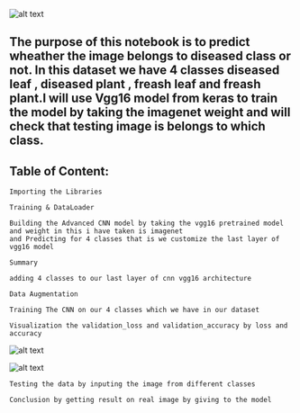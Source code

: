 ![alt text](https://github.com/mayank0rastogi/DeepLearningProjects/blob/main/CottonDiseasePrediction(vgg16)/cotton1.jfif)


## The purpose of this notebook is to predict wheather the image belongs to diseased class or not. In this dataset we have 4 classes diseased leaf , diseased plant , freash leaf and freash plant.I will use  Vgg16 model from keras to train the model by taking the imagenet weight  and will check that testing image is belongs to which class.

## Table of Content:
```
Importing the Libraries
```
```
Training & DataLoader
```
```
Building the Advanced CNN model by taking the vgg16 pretrained model and weight in this i have taken is imagenet
and Predicting for 4 classes that is we customize the last layer of vgg16 model 
```
```
Summary
```
```
adding 4 classes to our last layer of cnn vgg16 architecture
```
```
Data Augmentation 
```
```
Training The CNN on our 4 classes which we have in our dataset

```
```
Visualization the validation_loss and validation_accuracy by loss and accuracy
```
![alt text](https://github.com/mayank0rastogi/DeepLearningProjects/blob/main/CottonDiseasePrediction(vgg16)/AccVal_acc.png)

![alt text](https://github.com/mayank0rastogi/DeepLearningProjects/blob/main/CottonDiseasePrediction(vgg16)/cotton1.jfif)
```
Testing the data by inputing the image from different classes 
```
```
Conclusion by getting result on real image by giving to the model 
```
```
